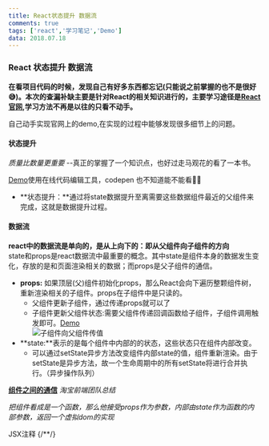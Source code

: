 ```yaml
---
title: React状态提升 数据流 
comments: true     
tags: ['react','学习笔记','Demo']  
data: 2018.07.18
---
```



### React 状态提升 数据流
**在看项目代码的时候，发现自己有好多东西都忘记(只能说之前掌握的也不是很好😅)。本次的查漏补缺主要是针对React的相关知识进行的，主要学习途径是[React官网](https://doc.react-china.org/docs/lifting-state-up.html),学习方法不再是以往的只看不动手。**

自己动手实现官网上的demo,在实现的过程中能够发现很多细节上的问题。
#### 状态提升

*质量比数量更重要* --真正的掌握了一个知识点，也好过走马观花的看了一本书。

[Demo](https://codepen.io/anon/pen/rrLQVq)使用在线代码编辑工具，codepen   也不知道能不能看👀👀

* **状态提升：**通过将state数据提升至离需要这些数据组件最近的父组件来完成，这就是数据提升过程。

#### 数据流
**react中的数据流是单向的，是从上向下的：即从父组件向子组件的方向**   
state和props是react数据流中最重要的概念。其中state是组件本身的数据发生变化，存放的是和页面渲染相关的数据；而props是父子组件的通信。


* **props:** 如果顶层(父)组件初始化props，那么React会向下遍历整颗组件树，重新渲染相关的子组件。props在子组件中是只读的。
	* 父组件更新子组件，通过传递props就可以了
	* 子组件更新父组件状态:需要父组件传递回调函数给子组件，子组件调用触发即可。[Demo](https://codepen.io/anon/pen/jpMxWX?editors=1010)  
	![子组件向父组件传值](http://ow4f5k7el.bkt.clouddn.com/%E5%AD%90%E7%BB%84%E4%BB%B6%E5%90%91%E7%88%B6%E7%BB%84%E4%BB%B6%E4%BC%A0%E5%80%BC.png)
* **state:**表示的是每个组件中内部的的状态，这些状态只在组件内部改变。
	* 可以通过setState异步方法改变组件内部state的值，组件重新渲染。由于setState是异步方法，故一个生命周期中的所有setState将进行合并执行。（异步操作队列）    

**[组件之间的通信](http://taobaofed.org/blog/2016/11/17/react-components-communication/)**    *淘宝前端团队总结*

*把组件看成是一个函数，那么他接受props作为参数，内部由state作为函数的内部参数，返回一个虚拟dom的实现*

JSX注释  {/**/}


